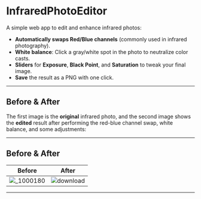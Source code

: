# InfraredPhotoEditor

A simple web app to edit and enhance infrared photos:

- **Automatically swaps Red/Blue channels** (commonly used in infrared photography).
- **White balance**: Click a gray/white spot in the photo to neutralize color casts.  
- **Sliders** for **Exposure**, **Black Point**, and **Saturation** to tweak your final image.
- **Save** the result as a PNG with one click.

---

## Before & After

The first image is the **original** infrared photo, and the second image shows the **edited** result after performing the red-blue channel swap, white balance, and some adjustments:

---

## Before & After

| **Before**                                                                 | **After**                                                                  |
|:---------------------------------------------------------------------------:|:---------------------------------------------------------------------------:|
| ![_1000180](https://github.com/user-attachments/assets/9c1e42bf-0d07-4f87-b8c8-4ec1d49d3730) | ![download](https://github.com/user-attachments/assets/14f84576-2f5e-465f-a038-68850c252dda) |

---
